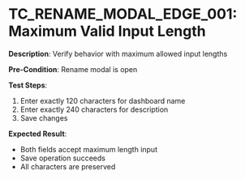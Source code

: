 # TC_RENAME_MODAL_EDGE_001: Maximum Valid Input Length

**Description**: Verify behavior with maximum allowed input lengths

**Pre-Condition**: Rename modal is open

**Test Steps**:
1. Enter exactly 120 characters for dashboard name
2. Enter exactly 240 characters for description
3. Save changes

**Expected Result**:
- Both fields accept maximum length input
- Save operation succeeds
- All characters are preserved